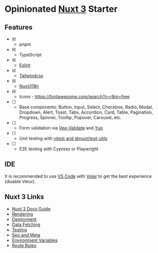 # Opinionated [Nuxt 3](https://nuxt.com/docs/guide) Starter

## Features

- [x] - pnpm
- [x] - TypeScript
- [x] - [Eslint](https://github.com/antfu/eslint-config)
- [x] - [Tailwindcss](https://tailwindcss.com/docs)
- [x] - [Nuxt/I18n](https://v8.i18n.nuxtjs.org)
- [x] - Icons - https://fontawesome.com/search?o=r&m=free
- [ ] - Base components: Button, Input, Select, Checkbox, Radio, Modal, Dropdown, Alert, Toast, Tabs, Accordion, Card, Table, Pagination, Progress, Spinner, Tooltip, Popover, Carousel, etc.
- [ ] - Form validation via [Vee-Validate](https://vee-validate.logaretm.com/v4) and [Yup](https://github.com/jquense/yup)
- [ ] - Unit testing with [vitest and @nuxt/test-utils](https://nuxt.com/docs/getting-started/testing)
- [ ] - E2E testing with Cypress or Playwright

## IDE

It is recommended to use [VS Code](https://code.visualstudio.com) with [Volar](https://github.com/johnsoncodehk/volar) to get the best experience (disable Vetur).

## Nuxt 3 Links

- [Nuxt 3 Docs Guide](https://nuxt.com/docs/guide)
- [Rendering](https://nuxt.com/docs/guide/concepts/rendering#coming-in-nuxt-3)
- [Deployment](https://nuxt.com/docs/getting-started/deployment)
- [Data Fetching](https://nuxt.com/docs/getting-started/data-fetching)
- [Testing](https://nuxt.com/docs/getting-started/testing)
- [Seo and Meta](https://nuxt.com/docs/getting-started/seo-meta)
- [Environment Variables](https://nuxt.com/docs/getting-started/configuration#environment-variables-and-private-tokens)
- [Route Rules](https://nuxt.com/docs/guide/concepts/rendering#route-rules)
